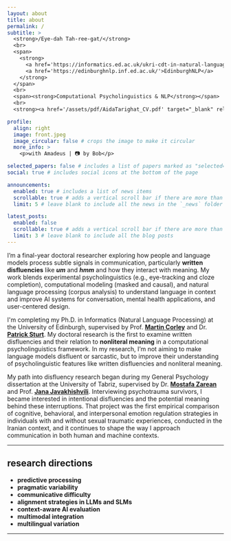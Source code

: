 ```yaml
---
layout: about
title: about
permalink: /
subtitle: >
  <strong>/Eye-dah Tah-ree-gat/</strong>
  <br>
  <span>
    <strong>
      <a href='https://informatics.ed.ac.uk/ukri-cdt-in-natural-language-processing'>UKRI CDT in NLP</a> | 
      <a href='https://edinburghnlp.inf.ed.ac.uk/'>EdinburghNLP</a>
    </strong>
  </span>
  <br>
  <span><strong>Computational Psycholinguistics & NLP</strong></span>
  <br>
  <strong><a href='/assets/pdf/AidaTarighat_CV.pdf' target="_blank" rel="noopener noreferrer">📑 CV</a></strong>

profile:
  align: right
  image: front.jpeg
  image_circular: false # crops the image to make it circular
  more_info: >
    <p>with Amadeus | 📷 by Bob</p>

selected_papers: false # includes a list of papers marked as "selected={true}"
social: true # includes social icons at the bottom of the page

announcements:
  enabled: true # includes a list of news items
  scrollable: true # adds a vertical scroll bar if there are more than 3 news items
  limit: 5 # leave blank to include all the news in the `_news` folder

latest_posts:
  enabled: false
  scrollable: true # adds a vertical scroll bar if there are more than 3 new posts items
  limit: 3 # leave blank to include all the blog posts
---
```


I’m a final-year doctoral researcher exploring how people and language models process subtle signals in communication, particularly **written disfluencies** like ***um*** and ***hmm*** and how they interact with meaning. My work blends experimental psycholinguistics (e.g., eye-tracking and cloze completion), computational modeling (masked and causal), and natural language processing (corpus analysis) to understand language in context and improve AI systems for conversation, mental health applications, and user-centered design.

I'm completing my Ph.D. in Informatics (Natural Language Processing) at the University of Edinburgh, supervised by Prof. **[Martin Corley](https://martincorley.org/)** and Dr. **[Patrick Sturt](https://scholar.google.co.uk/citations?user=tINgWG4AAAAJ&hl=en)**. My doctoral research is the first to examine written disfluencies and their relation to **nonliteral meaning** in a computational psycholinguistics framework. In my research, I’m not aiming to make language models disfluent or sarcastic, but to improve their understanding of psycholinguistic features like written disfluencies and nonliteral meaning.

My path into disfluency research began during my General Psychology dissertation at the University of Tabriz, supervised by Dr. **[Mostafa Zarean](https://scholar.google.com/citations?user=F1SRyf8AAAAJ&hl=en)** and Prof. **[Jana Javakhishvili](https://scholar.google.com/citations?user=VkFUS-wAAAAJ&hl=en)**. Interviewing psychotrauma survivors, I became interested in intentional disfluencies and the potential meaning behind these interruptions. That project was the first empirical comparison of cognitive, behavioral, and interpersonal emotion regulation strategies in individuals with and without sexual traumatic experiences, conducted in the Iranian context, and it continues to shape the way I approach communication in both human and machine contexts.

---

## research directions

- **predictive processing**
- **pragmatic variability**
- **communicative difficulty**
- **alignment strategies in LLMs and SLMs**
- **context-aware AI evaluation**
- **multimodal integration**
- **multilingual variation**
 
---

